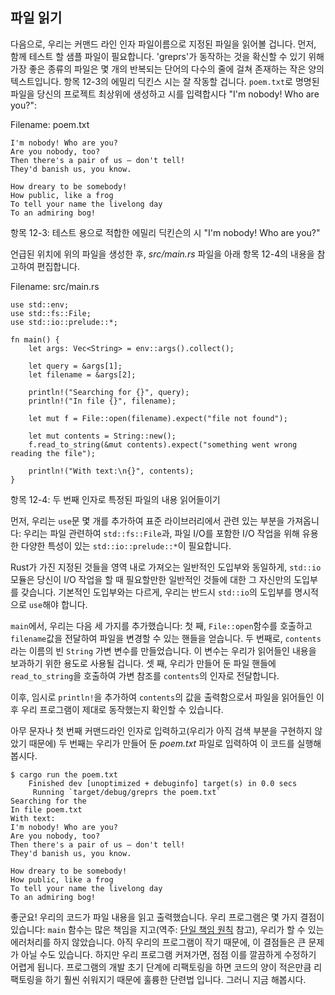 ## 파일 읽기

다음으로, 우리는 커맨드 라인 인자 파일이름으로 지정된 파일을 읽어볼 겁니다. 먼저, 함께 테스트 할 샘플 파일이 필요합니다.
'greprs'가 동작하는 것을 확신할 수 있기 위해 가장 좋은 종류의 파일은 몇 개의 반복되는 단어의 다수의 줄에 걸쳐 존재하는 
작은 양의 텍스트입니다. 항목 12-3의 에밀리 딕킨스 시는 잘 작동할 겁니다. `poem.txt`로 명명된 파일을 당신의 프로젝트 최상위에
생성하고 시를 입력합시다 "I'm nobody! Who are you?":

<span class="filename">Filename: poem.txt</span>

```text
I'm nobody! Who are you?
Are you nobody, too?
Then there's a pair of us — don't tell!
They'd banish us, you know.

How dreary to be somebody!
How public, like a frog
To tell your name the livelong day
To an admiring bog!
```

<span class="caption">항목 12-3: 테스트 용으로 적합한 에밀리 딕킨슨의 시 "I'm nobody! Who are you?"</span>

언급된 위치에 위의 파일을 생성한 후, *src/main.rs* 파일을 아래 항목 12-4의 내용을 참고하여 편집합니다.  

<span class="filename">Filename: src/main.rs</span>

```rust,should_panic
use std::env;
use std::fs::File;
use std::io::prelude::*;

fn main() {
    let args: Vec<String> = env::args().collect();

    let query = &args[1];
    let filename = &args[2];

    println!("Searching for {}", query);
    println!("In file {}", filename);

    let mut f = File::open(filename).expect("file not found");

    let mut contents = String::new();
    f.read_to_string(&mut contents).expect("something went wrong reading the file");

    println!("With text:\n{}", contents);
}
```

항목 12-4: 두 번째 인자로 특정된 파일의 내용 읽어들이기

먼저, 우리는 `use`문 몇 개를 추가하여 표준 라이브러리에서 관련 있는 부분을 가져옵니다: 우리는 파일 관련하여 
`std::fs::File`과, 파일 I/O를 포함한 I/O 작업을 위해 유용한 다양한 특성이 있는 `std::io::prelude::*`이 
필요합니다.

Rust가 가진 지정된 것들을 영역 내로 가져오는 일반적인 도입부와 동일하게, `std::io` 모듈은 당신이 I/O 작업을 할 때 
필요할만한 일반적인 것들에 대한 그 자신만의 도입부를 갖습니다. 기본적인 도입부와는 다르게, 우리는 반드시 `std::io`의 
도입부를 명시적으로 `use`해야 합니다. 

`main`에서, 우리는 다음 세 가지를 추가했습니다:  첫 째, `File::open`함수를 호출하고 `filename`값을 전달하여 
파일을 변경할 수 있는 핸들을 얻습니다. 두 번째로, `contents`라는 이름의 빈 `String` 가변 변수를 만들었습니다. 이 
변수는 우리가 읽어들인 내용을 보과하기 위한 용도로 사용될 겁니다. 셋 째, 우리가 만들어 둔 파일 핸들에 
`read_to_string`을 호출하여 가변 참조를 `contents`의 인자로 전달합니다.

이후, 임시로 `println!`을 추가하여 `contents`의 값을 출력함으로서 파일을 읽어들인 이후 우리 프로그램이 제대로 
동작했는지 확인할 수 있습니다. 

아무 문자나 첫 번째 커맨드라인 인자로 입력하고(우리가 아직 검색 부분을 구현하지 않았기 때문에) 두 번째는 우리가 만들어 둔 
*poem.txt* 파일로 입력하여 이 코드를 실행해봅시다.

```text
$ cargo run the poem.txt
    Finished dev [unoptimized + debuginfo] target(s) in 0.0 secs
     Running `target/debug/greprs the poem.txt`
Searching for the
In file poem.txt
With text:
I'm nobody! Who are you?
Are you nobody, too?
Then there's a pair of us — don't tell!
They'd banish us, you know.

How dreary to be somebody!
How public, like a frog
To tell your name the livelong day
To an admiring bog!
```

좋군요! 우리의 코드가 파일 내용을 읽고 출력했습니다. 우리 프로그램은 몇 가지 결점이 있습니다: `main` 함수는 많은 책임을 
지고(역주: [단일 책임 원칙](https://ko.wikipedia.org/wiki/%EB%8B%A8%EC%9D%BC_%EC%B1%85%EC%9E%84_%EC%9B%90%EC%B9%99) 참고), 우리가 할 수 있는 에러처리를 하지 않았습니다. 아직 우리의 프로그램이 작기 때문에, 이 결점들은 
큰 문제가 아닐 수도 있습니다. 하지만 우리 프로그램 커져가면, 점점 이를 깔끔하게 수정하기 어렵게 됩니다. 프로그램의 개발 초기 
단계에 리팩토링을 하면 코드의 양이 적은만큼 리팩토링을 하기 훨씬 쉬워지기 때문에 훌륭한 단련법 입니다. 그러니 지금 해봅시다.

<!-- 업데이트된 원본:
## Reading a File

Now we’ll add functionality to read the file that is specified in the
`filename` command line argument. First, we need a sample file to test it with:
the best kind of file to use to make sure `minigrep` is working is one with a
small amount of text over multiple lines with some repeated words. Listing 12-3
has an Emily Dickinson poem that will work well! Create a file called
*poem.txt* at the root level of your project, and enter the poem “I’m Nobody!
Who are you?”

<span class="filename">Filename: poem.txt</span>

```text
I’m nobody! Who are you?
Are you nobody, too?
Then there’s a pair of us — don’t tell!
They’d banish us, you know.

How dreary to be somebody!
How public, like a frog
To tell your name the livelong day
To an admiring bog!
```

<span class="caption">Listing 12-3: A poem by Emily Dickinson makes a good test
case</span>

With the text in place, edit *src/main.rs* and add code to open the file, as
shown in Listing 12-4:

<span class="filename">Filename: src/main.rs</span>

```rust,should_panic
use std::env;
use std::fs::File;
use std::io::prelude::*;

fn main() {
#     let args: Vec<String> = env::args().collect();
#
#     let query = &args[1];
#     let filename = &args[2];
#
#     println!("Searching for {}", query);
    // --snip--
    println!("In file {}", filename);

    let mut f = File::open(filename).expect("file not found");

    let mut contents = String::new();
    f.read_to_string(&mut contents)
        .expect("something went wrong reading the file");

    println!("With text:\n{}", contents);
}
```

<span class="caption">Listing 12-4: Reading the contents of the file specified
by the second argument</span>

First, we add some more `use` statements to bring in relevant parts of the
standard library: we need `std::fs::File` to handle files, and
`std::io::prelude::*` contains various useful traits for doing I/O, including
file I/O. In the same way that Rust has a general prelude that brings certain
types and functions into scope automatically, the `std::io` module has its own
prelude of common types and functions you’ll need when working with I/O. Unlike
with the default prelude, we must explicitly add a `use` statement for the
prelude from `std::io`.

In `main`, we’ve added three statements: first, we get a mutable handle to the
file by calling the `File::open` function and passing it the value of the
`filename` variable. Second, we create a variable called `contents` and set it
to a mutable, empty `String`. This will hold the content of the file after we
read it in. Third, we call `read_to_string` on our file handle and pass a
mutable reference to `contents` as an argument.

After those lines, we’ve again added a temporary `println!` statement that
prints the value of `contents` after the file is read, so we can check that the
program is working so far.

Let’s run this code with any string as the first command line argument (because
we haven’t implemented the searching part yet) and the *poem.txt* file as the
second argument:

```text
$ cargo run the poem.txt
   Compiling minigrep v0.1.0 (file:///projects/minigrep)
    Finished dev [unoptimized + debuginfo] target(s) in 0.0 secs
     Running `target/debug/minigrep the poem.txt`
Searching for the
In file poem.txt
With text:
I’m nobody! Who are you?
Are you nobody, too?
Then there’s a pair of us — don’t tell!
They’d banish us, you know.

How dreary to be somebody!
How public, like a frog
To tell your name the livelong day
To an admiring bog!
```

Great! The code read and then printed the contents of the file. But the code
has a few flaws. The `main` function has multiple responsibilities: generally,
functions are clearer and easier to maintain if each function is responsible
for only one idea. The other problem is that we’re not handling errors as well
as we could. The program is still small, so these flaws aren’t a big problem,
but as the program grows, it will be harder to fix them cleanly. It’s good
practice to begin refactoring early on when developing a program, because it’s
much easier to refactor smaller amounts of code. We’ll do that next. -->
